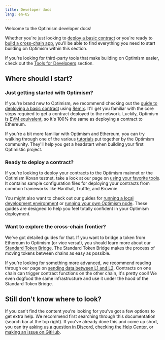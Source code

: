 ```yaml
---
title: Developer docs
lang: en-US
---
```


Welcome to the Optimism developer docs!

Whether you're just looking to [deploy a basic contract](./build/basic-contract.md) or you're ready to [build a cross-chain app](./bridge/messaging.md), you'll be able to find everything you need to start building on Optimism within this section.

If you're looking for third-party tools that make building on Optimism easier, check out the [Tools for Developers](../useful-tools) section.

## Where should I start?

### Just getting started with Optimism?

If you're brand new to Optimism, we recommend checking out the [guide to deploying a basic contract](./build/basic-contract.md) using [Remix](https://remix.ethereum.org).
It'll get you familiar with the core steps required to get a contract deployed to the network.
Luckily, Optimism is [EVM equivalent](https://medium.com/ethereum-optimism/introducing-evm-equivalence-5c2021deb306), so it's 100% the same as deploying a contract to Ethereum.

If you're a bit more familiar with Optimism and Ethereum, you can try walking through one of the various [tutorials](./tutorials) put together by the Optimism community.
They'll help you get a headstart when building your first Optimistic project.

### Ready to deploy a contract?

If you're looking to deploy your contracts to the Optimism mainnet or the Optimism Kovan testnet, take a look at our page on [using your favorite tools](./build/using-tools.md).
It contains sample configuration files for deploying your contracts from common frameworks like Hardhat, Truffle, and Brownie.

You might also want to check out our guides for [running a local development environment](./build/dev-node.md) or [running your own Optimism node](./build/run-a-node.md).
These guides are designed to help you feel totally confident in your Optimism deployment.

### Want to explore the cross-chain frontier?

We've got detailed guides for that.
If you want to bridge a token from Ethereum to Optimism (or vice versa!), you should learn more about our [Standard Token Bridge](./bridge/standard-bridge.md).
The Standard Token Bridge makes the process of moving tokens between chains as easy as possible.

If you're looking for something more advanced, we recommend reading through our page on [sending data between L1 and L2](./bridge/messaging.md).
Contracts on one chain can trigger contract functions on the other chain, it's pretty cool!
We even dogfood the same infrastructure and use it under the hood of the Standard Token Bridge.

## Still don't know where to look?

If you can't find the content you're looking for you've got a few options to get extra help.
We recommend first searching through this documentation (search bar at the top right).
If you've already done this and come up short, you can try [asking us a question in Discord](https://discord.optimism.io), [checking the Help Center](https://help.optimism.io/hc/en-us), or [making an issue on GitHub](https://github.com/ethereum-optimism/community-hub/issues).

